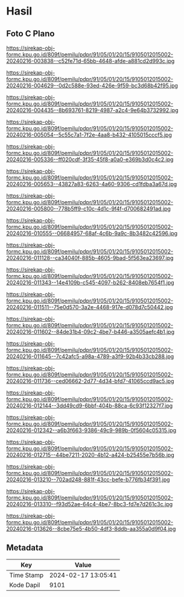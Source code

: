 # Hasil

## Foto C Plano

https://sirekap-obj-formc.kpu.go.id/809f/pemilu/pdpr/91/05/01/20/15/9105012015002-20240216-003838--c52fe71d-65bb-4648-afde-a881cd2d993c.jpg

https://sirekap-obj-formc.kpu.go.id/809f/pemilu/pdpr/91/05/01/20/15/9105012015002-20240216-004629--0d2c588e-93ed-426e-9f59-bc3d68b42f95.jpg

https://sirekap-obj-formc.kpu.go.id/809f/pemilu/pdpr/91/05/01/20/15/9105012015002-20240216-004435--8b693761-8219-4987-a2c4-9e64b3732992.jpg

https://sirekap-obj-formc.kpu.go.id/809f/pemilu/pdpr/91/05/01/20/15/9105012015002-20240216-005054--5c55c7a1-7f2e-4aa8-b432-4105015cccf5.jpg

https://sirekap-obj-formc.kpu.go.id/809f/pemilu/pdpr/91/05/01/20/15/9105012015002-20240216-005336--ff020cdf-3f35-45f8-a0a0-e369b3d0c4c2.jpg

https://sirekap-obj-formc.kpu.go.id/809f/pemilu/pdpr/91/05/01/20/15/9105012015002-20240216-005653--43827a83-6263-4a60-9306-cd1fdba3a67d.jpg

https://sirekap-obj-formc.kpu.go.id/809f/pemilu/pdpr/91/05/01/20/15/9105012015002-20240216-005800--778b5ff9-c10c-4d1c-9f4f-d700682491ad.jpg

https://sirekap-obj-formc.kpu.go.id/809f/pemilu/pdpr/91/05/01/20/15/9105012015002-20240216-010555--06684957-68af-4c6b-9a9c-8b3482c42596.jpg

https://sirekap-obj-formc.kpu.go.id/809f/pemilu/pdpr/91/05/01/20/15/9105012015002-20240216-011128--ca34040f-885b-4605-9bad-5f563ea23697.jpg

https://sirekap-obj-formc.kpu.go.id/809f/pemilu/pdpr/91/05/01/20/15/9105012015002-20240216-011343--14e4109b-c545-4097-b262-8408eb7654f1.jpg

https://sirekap-obj-formc.kpu.go.id/809f/pemilu/pdpr/91/05/01/20/15/9105012015002-20240216-011511--75e0d570-3a2e-4468-917e-d078d7c50442.jpg

https://sirekap-obj-formc.kpu.go.id/809f/pemilu/pdpr/91/05/01/20/15/9105012015002-20240216-011602--84de31b4-09c2-4be7-b446-a3505aefc4b1.jpg

https://sirekap-obj-formc.kpu.go.id/809f/pemilu/pdpr/91/05/01/20/15/9105012015002-20240216-011645--7c42afc5-a98a-4789-a3f9-92b4b33cb288.jpg

https://sirekap-obj-formc.kpu.go.id/809f/pemilu/pdpr/91/05/01/20/15/9105012015002-20240216-011736--ced06662-2d77-4d34-bfd7-41065ccd9ac5.jpg

https://sirekap-obj-formc.kpu.go.id/809f/pemilu/pdpr/91/05/01/20/15/9105012015002-20240216-012144--3dd49cd9-6bbf-404b-88ca-6c93f12327f7.jpg

https://sirekap-obj-formc.kpu.go.id/809f/pemilu/pdpr/91/05/01/20/15/9105012015002-20240216-012342--a6b3f663-9386-49c9-989b-0f5604c05315.jpg

https://sirekap-obj-formc.kpu.go.id/809f/pemilu/pdpr/91/05/01/20/15/9105012015002-20240216-012715--44be7211-2020-4b12-a424-b25455e7b56b.jpg

https://sirekap-obj-formc.kpu.go.id/809f/pemilu/pdpr/91/05/01/20/15/9105012015002-20240216-013210--702ad248-881f-43cc-befe-b776fb34f391.jpg

https://sirekap-obj-formc.kpu.go.id/809f/pemilu/pdpr/91/05/01/20/15/9105012015002-20240216-013310--f93d52ae-64c4-4be7-8bc3-fd7e7d261c3c.jpg

https://sirekap-obj-formc.kpu.go.id/809f/pemilu/pdpr/91/05/01/20/15/9105012015002-20240216-013626--8cbe75e5-4b50-4df3-8ddb-aa355a0d9f04.jpg


## Metadata

| Key        | Value               |
| ---------- | ------------------- |
| Time Stamp | 2024-02-17 13:05:41 |
| Kode Dapil | 9101                |



